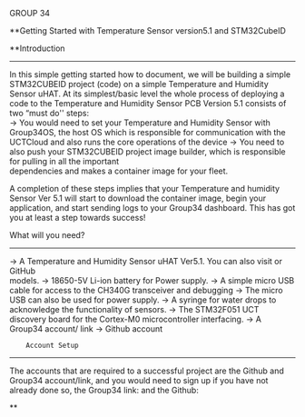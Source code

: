 GROUP 34

**Getting Started with Temperature Sensor version5.1 and STM32CubeID

**Introduction
_________________________________________________________________________________

In this simple getting started how to document, we will be building a simple STM32CUBEID project (code) on a simple Temperature and Humidity Sensor uHAT. At its simplest/basic level the whole process of deploying  a code to the Temperature and Humidity Sensor PCB Version 5.1 consists of two “must do'' steps:	
      → You would need to set your Temperature and Humidity Sensor with Group34OS, the  host OS which is responsible for  communication with the UCTCloud and also runs the core operations of the device
→  You need to also push your STM32CUBEID project image builder, which is responsible for pulling in all the important   
                  dependencies and makes a container image for your fleet.
   
A completion of these steps implies that your Temperature and humidity Sensor Ver 5.1 will start to download the container image, begin your application, and start sending logs to your Group34 dashboard. This has got you at least a step towards success!


What will you need?
__________________________________________________________________________________



→ A Temperature and Humidity Sensor uHAT Ver5.1. You can also visit or GitHub   
                models.
→  18650-5V Li-ion battery for Power supply.
→ A simple micro USB cable for access to the CH340G transceiver and debugging
→ The micro USB can also be used for power supply.
→ A syringe for water drops to acknowledge the functionality of sensors.
→ The STM32F051 UCT discovery board for the Cortex-M0 microcontroller interfacing.
→ A Group34 account/ link
→ Github account   


        Account Setup
______________________________________________________________
The accounts that are required to a successful project are the Github and Group34 account/link, and you would need to sign up if you have not already done so, the Group34 link: and the Github:

**
